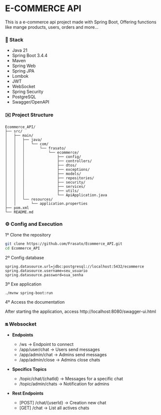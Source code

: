 # E-COMMERCE API
<p>This is a e-commerce api project made with Spring Boot, Offering functions like mange products, users, orders and more...</p>

### 🚀 Stack

- Java 21
- Spring Boot 3.4.4
- Maven
- Spring Web
- Spring JPA
- Lombok
- JWT
- WebSocket
- Spring Security
- PostgreSQL
- Swagger/OpenAPI

### ✉️ Project Structure

```declarative
Ecommerce_API/
├── src/
│   ├── main/
│   │   ├── java/
│   │   │   └── com/
│   │   │       └── frasato/
│   │   │           └── ecommerce/
│   │   │               ├── config/
│   │   │               ├── controllers/
│   │   │               ├── dtos/
│   │   │               ├── exceptions/
│   │   │               ├── models/
│   │   │               ├── repositories/
│   │   │               ├── security/
│   │   │               ├── services/
│   │   │               ├── utils/
│   │   │               └── ApiApplication.java
│   │   └── resources/
│   │       └── application.properties
├── pom.xml
└── README.md

```

### ⚙️ Config and Execution

1º Clone the repository
```bash
git clone https://github.com/Frasato/Ecommerce_API.git
cd Ecommerce_API
```
2º Config database
```properties
spring.datasource.url=jdbc:postgresql://localhost:5432/ecommerce
spring.datasource.username=seu_usuario
spring.datasource.password=sua_senha
```
3º Exe application
```bash
./mvnw spring-boot:run
```
4º Access the documentation
<p>After starting the application, access http://localhost:8080/swagger-ui.html</p>


### 🔛 Websocket

- <b>Endpoints</b>
  - /ws -> Endpoint to connect
  - /app/user/chat -> Users send messages
  - /app/admin/chat -> Admins send messages
  - /app/admin/close -> Admins close chats

- <b>Specifics Topics</b>
    - /topic/chat/{chatId} -> Messages for a specific chat
    - /topic/admin/chats -> Notification for admins

- <b>Rest Endpoints</b>
    - [POST] /chat/{userId} -> Creation new chat
    - [GET] /chat -> List all actives chats